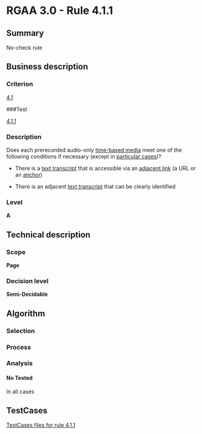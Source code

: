 # RGAA 3.0 -  Rule 4.1.1

## Summary

No-check rule

## Business description

### Criterion

[4.1](http://asqatasun.github.io/RGAA--3.0--EN/RGAA3.0_Criteria_English_version_v1.html#crit-4-1)

###Test

[4.1.1](http://asqatasun.github.io/RGAA--3.0--EN/RGAA3.0_Criteria_English_version_v1.html#test-4-1-1)

### Description
Does each prerecorded
    audio-only <a href="http://asqatasun.github.io/RGAA--3.0--EN/RGAA3.0_Glossary_English_version_v1.html#mMediaTemp">time-based
  media</a> meet one of the following conditions if
    necessary (except
    in <a title="Particular cases for criterion 4.1" href="http://asqatasun.github.io/RGAA--3.0--EN/RGAA3.0_Particular_cases_English_version_v1.html#cpCrit4-">particular cases</a>)?
    <ul><li>There is a <a href="http://asqatasun.github.io/RGAA--3.0--EN/RGAA3.0_Glossary_English_version_v1.html#mTranscriptTextuel">text
    transcript</a> that is accessible via an <a href="http://asqatasun.github.io/RGAA--3.0--EN/RGAA3.0_Glossary_English_version_v1.html#mLienAdj">adjacent
    link</a> (a URL or an  <a href="http://asqatasun.github.io/RGAA--3.0--EN/RGAA3.0_Glossary_English_version_v1.html#mAncreNom">anchor</a>)</li>
  <li>There is an adjacent <a href="http://asqatasun.github.io/RGAA--3.0--EN/RGAA3.0_Glossary_English_version_v1.html#mTranscriptTextuel">text
    transcript</a> that can be clearly identified</li>
    </ul> 


### Level

**A**

## Technical description

### Scope

**Page**

### Decision level

**Semi-Decidable**

## Algorithm

### Selection

### Process

### Analysis

#### No Tested 

In all cases



##  TestCases 

[TestCases files for rule 4.1.1](https://github.com/Asqatasun/Asqatasun/tree/master/rules/rules-rgaa3.0/src/test/resources/testcases/rgaa30/Rgaa30Rule040101/) 


